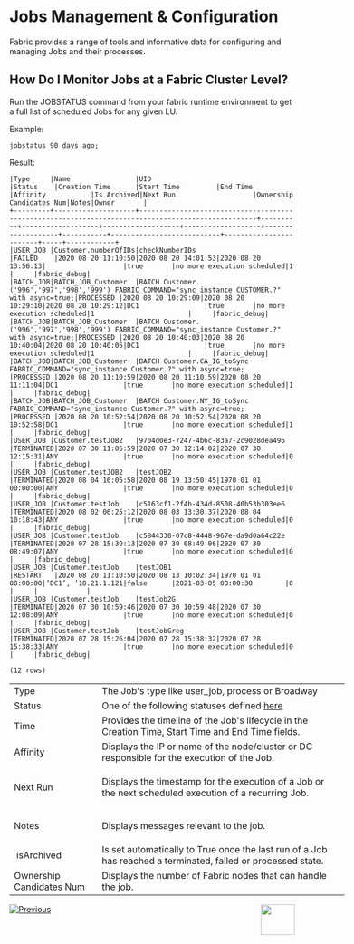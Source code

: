 # Jobs Management & Configuration

Fabric provides a range of tools and informative data for configuring and managing Jobs and their processes.

## How Do I Monitor Jobs at a Fabric Cluster Level?
Run the JOBSTATUS command from your fabric runtime environment to get a full list of scheduled Jobs for any given LU.

Example:

```jobstatus 90 days ago;```

Result:

```
|Type     |Name                |UID                                                                                                |Status    |Creation Time      |Start Time         |End Time           |Affinity           |Is Archived|Next Run                   |Ownership Candidates Num|Notes|Owner       |
+---------+--------------------+---------------------------------------------------------------------------------------------------+----------+-------------------+-------------------+-------------------+-------------------+-----------+---------------------------+------------------------+-----+------------+
|USER_JOB |Customer.numberOfIDs|checkNumberIDs                                                                                     |FAILED    |2020 08 20 11:10:50|2020 08 20 14:01:53|2020 08 20 13:56:13|                   |true       |no more execution scheduled|1                       |     |fabric_debug|
|BATCH_JOB|BATCH_JOB_Customer  |BATCH Customer.('996','997','998','999') FABRIC_COMMAND="sync_instance CUSTOMER.?" with async=true;|PROCESSED |2020 08 20 10:29:09|2020 08 20 10:29:10|2020 08 20 10:29:12|DC1                |true       |no more execution scheduled|1                       |     |fabric_debug|
|BATCH_JOB|BATCH_JOB_Customer  |BATCH Customer.('996','997','998','999') FABRIC_COMMAND="sync_instance Customer.?" with async=true;|PROCESSED |2020 08 20 10:40:03|2020 08 20 10:40:04|2020 08 20 10:40:05|DC1                |true       |no more execution scheduled|1                       |     |fabric_debug|
|BATCH_JOB|BATCH_JOB_Customer  |BATCH Customer.CA_IG_toSync FABRIC_COMMAND="sync_instance Customer.?" with async=true;             |PROCESSED |2020 08 20 11:10:59|2020 08 20 11:10:59|2020 08 20 11:11:04|DC1                |true       |no more execution scheduled|1                       |     |fabric_debug|
|BATCH_JOB|BATCH_JOB_Customer  |BATCH Customer.NY_IG_toSync FABRIC_COMMAND="sync_instance Customer.?" with async=true;             |PROCESSED |2020 08 20 10:52:54|2020 08 20 10:52:54|2020 08 20 10:52:58|DC1                |true       |no more execution scheduled|1                       |     |fabric_debug|
|USER_JOB |Customer.testJOB2   |9704d0e3-7247-4b6c-83a7-2c9028dea496                                                               |TERMINATED|2020 07 30 11:05:59|2020 07 30 12:14:02|2020 07 30 12:15:31|ANY                |true       |no more execution scheduled|0                       |     |fabric_debug|
|USER_JOB |Customer.testJOB2   |testJOB2                                                                                           |TERMINATED|2020 08 04 16:05:58|2020 08 19 13:50:45|1970 01 01 00:00:00|ANY                |true       |no more execution scheduled|0                       |     |fabric_debug|
|USER_JOB |Customer.testJob    |c5163cf1-2f4b-434d-8508-40b53b303ee6                                                               |TERMINATED|2020 08 02 06:25:12|2020 08 03 13:30:37|2020 08 04 10:18:43|ANY                |true       |no more execution scheduled|0                       |     |fabric_debug|
|USER_JOB |Customer.testJob    |c5844330-07c8-4448-967e-da9d0a64c22e                                                               |TERMINATED|2020 07 28 15:39:13|2020 07 30 08:49:06|2020 07 30 08:49:07|ANY                |true       |no more execution scheduled|0                       |     |fabric_debug|
|USER_JOB |Customer.testJob    |testJOB1                                                                                           |RESTART   |2020 08 20 11:10:50|2020 08 13 10:02:34|1970 01 01 00:00:00|’DC1’, ’10.21.1.121|false      |2021-03-05 08:00:30        |0                       |     |            |
|USER_JOB |Customer.testJob    |testJob2G                                                                                          |TERMINATED|2020 07 30 10:59:46|2020 07 30 10:59:48|2020 07 30 12:08:09|ANY                |true       |no more execution scheduled|0                       |     |fabric_debug|
|USER_JOB |Customer.testJob    |testJobGreg                                                                                        |TERMINATED|2020 07 28 15:26:04|2020 07 28 15:38:32|2020 07 28 15:38:33|ANY                |true       |no more execution scheduled|0                       |     |fabric_debug|

(12 rows)

```

<table style="width: 592px;">
<tbody>
<tr>
<td style="width: 144.091px;">Type</td>
<td style="width: 444.909px;">The Job's type like user_job, process or Broadway</td>
</tr>
<tr>
<td style="width: 144.091px;">Status</td>
<td style="width: 444.909px;">One of the following statuses defined&nbsp;<a href="https://github.com/k2view-academy/K2View-Academy/blob/KB_DROP3_20_Jobs_and_Batches_Services_Greg/articles/20_jobs_and_batch_services/02_jobs_flow_and_status.md#fabric-jobs-status">here</a></td>
</tr>
<tr>
<td style="width: 144.091px;">Time</td>
<td style="width: 444.909px;">Provides the timeline of the Job's lifecycle in the Creation Time,&nbsp;Start Time&nbsp;and&nbsp;End Time&nbsp;fields.</td>
</tr>
<tr>
<td style="width: 144.091px;">Affinity</td>
<td style="width: 444.909px;">Displays the IP or name of the node/cluster or DC responsible for the execution of the Job.</td>
</tr>
<tr>
<td style="width: 144.091px;">Next Run</td>
<td style="width: 444.909px;">
<p>Displays the timestamp for the execution of a Job or the next scheduled execution of a recurring Job.</p>
</td>
</tr>
<tr>
<td style="width: 144.091px;">Notes</td>
<td style="width: 444.909px;">
<p>Displays messages relevant to the job.</p>
</td>
</tr>
<tr>
<td style="width: 144.091px;">&nbsp;isArchived</td>
<td style="width: 444.909px;">Is set automatically to&nbsp;True&nbsp;once the last run of a Job has reached a&nbsp;terminated,&nbsp;failed or&nbsp;processed state.</td>
</tr>
<tr>
<td style="width: 144.091px;">Ownership Candidates Num</td>
<td style="width: 444.909px;">Displays the number of Fabric nodes that can handle the job.</td>
</tr>
</tbody>
</table>
 

[![Previous](/articles/images/Previous.png)](/articles/20_jobs_and_batch_services/07_jobs_commands.md)[<img align="right" width="60" height="54" src="/articles/images/Next.png">](/articles/20_jobs_and_batch_services/09_jobs_configuration.md)
